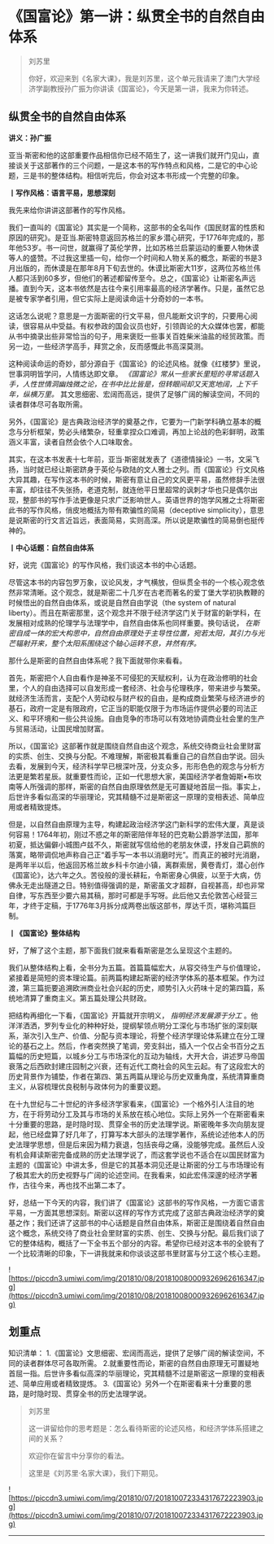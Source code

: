 # 《国富论》第一讲：纵贯全书的自然自由体系

> 刘苏里
> 
> 你好，欢迎来到《名家大课》，我是刘苏里，这个单元我请来了澳门大学经济学副教授孙广振为你讲读《国富论》，今天是第一讲，我来为你转述。

## 纵贯全书的自然自由体系

 **讲义：孙广振**

亚当·斯密和他的这部重要作品相信你已经不陌生了，这一讲我们就开门见山，直接谈关于这部著作的三个问题，一是这本书的写作特点和风格，二是它的中心论题，三是书的整体结构。相信听完后，你会对这本书形成一个完整的印象。

 **丨写作风格：语言平易，思想深刻**

我先来给你讲讲这部著作的写作风格。

我们一直叫的《国富论》其实是一个简称，这部书的全名叫作《国民财富的性质和原因的研究》。是亚当.斯密特意返回苏格兰的家乡潜心研究，于1776年完成的，那年他53岁。书一问世，就赢得了英伦学界，比如苏格兰启蒙运动的重要人物休谟等人的盛赞。不过我这里插一句，给你一个时间和人物关系的概念，斯密的书是3月出版的，而休谟是在那年8月下旬去世的。休谟比斯密大11岁，这两位苏格兰伟人都只活到60多岁，但他们的著述都留传至今。总之，《国富论》让斯密名声远播。直到今天，这本书依然是古往今来引用率最高的经济学著作。只是，虽然它总是被专家学者引用，但它实际上是阅读命运十分奇妙的一本书。

这话怎么说呢？意思是一方面斯密的行文平易，但凡能断文识字的，只要用心阅读，很容易从中受益。有权参政的国会议员也好，引领舆论的大众媒体也罢，都能从书中摘录出些非常恰当的句子，用来褒贬一些事关百姓柴米油盐的经贸政策。而另一边，一些经济学高手，拜赏之余，反而感慨此书高深莫测。

这种阅读命运的奇妙，部分源自于《国富论》的论述风格。就像《红楼梦》里说，世事洞明皆学问，人情练达即文章。 *《国富论》常从一些家长里短的寻常话题入手，人性世情洞幽烛微之论，在书中比比皆是，但转眼间却又天宽地阔，上下千年，纵横万里。* 其文思细密、宏阔而高远，提供了足够广阔的解读空间，不同的读者群体尽可各取所需。

另外，《国富论》是古典政治经济学的奠基之作，它要为一门新学科确立基本的概念与分析框架，势必头绪繁杂，轻重拿捏众口难调，再加上论战的色彩鲜明，政策涵义丰富，读者自然会依个人口味取舍。

其实，在这本书发表十七年前，亚当·斯密就发表了《道德情操论》一书，文采飞扬，当时就已经让斯密跻身于英伦与欧陆的文人雅士之列。而《国富论》行文风格大异其趣，在写作这本书的时候，斯密有意让自己的文风更平易，虽然修辞手法很丰富，却往往不失张扬，老道克制，就连他平日里超常的讽刺才华也只是偶尔出现，整部书的写作手法更像是只求广泛影响世人。英语世界的饱学风雅之士将斯密此书的写作风格，俏皮地概括为带有欺骗性的简易（deceptive simplicity），意思是说斯密的行文言近旨远，表面简易，实则高深。所以说是欺骗性的简易倒也挺传神的。

 **丨中心话题：自然自由体系**

好，说完《国富论》的写作风格，我们谈这本书的中心话题。

尽管这本书的内容包罗万象，议论风发，才气横放，但纵贯全书的一个核心观念依然非常清晰。这个观念，就是斯密二十几岁在古老而著名的爱丁堡大学初执教鞭的时候悟出的自然自由体系，或说是自然自由学说（the system of natural liberty）。而且在斯密那里，这个观念并不限于经济学这门关于财富的新学科，在发展相对成熟的伦理学与法理学中，自然自由体系也同样重要。换句话说， *在斯密自成一体的宏大构思中，自然自由原理处于主导性位置，宛若太阳，其引力与光芒辐射开来，整个太阳系围绕这个轴心运转不息，井然有序。*

那什么是斯密的自然自由体系呢？我下面就带你来看看。

首先，斯密把个人自由看作是神圣不可侵犯的天赋权利，认为在政治修明的社会里，个人的自由选择可以自发形成一套经济、社会与伦理秩序，带来进步与繁荣。就经济生活而言，支配个人劳动权与财产权的自由，是构成商业繁荣与经济进步的基石，政府一定是有限政府，它正当的职能仅限于为市场运作提供必要的司法正义、和平环境和一些公共设施。自由竞争的市场可以有效地协调商业社会里的生产与贸易活动，让国民增加财富。

所以，《国富论》这部著作就是围绕自然自由这个观念，系统交待商业社会里财富的实质、创生、交换与分配。不难理解，斯密极其看重自己的自然自由学说。回头去看，发展到今天，经济科学早已根深叶茂，分支众多，形形色色的观念与分析方法更是繁若星辰。就重要性而论，正如一代思想大家，美国经济学者詹姆斯•布坎南等人所强调的那样，斯密的自然自由原理依然是无可置疑地首屈一指。事实上，后世许多看似高深的华丽理论，究其精髓不过是斯密这一原理的变相表述、简单应用或者精致提炼。

但是，以自然自由原理为主导，构建起政治经济学这门新科学的宏伟大厦，真是谈何容易！1764年初，刚过不惑之年的斯密陪伴年轻的巴克勒公爵游学法国，那年初夏，抵达偏僻小城图卢兹不久，斯密就写信给他的老朋友休谟，抒发自己羁旅的落寞，略带调侃地声称自己正“着手写一本书以消磨时光”。而真正的被时光消磨，是两年半以后，他返回苏格兰故乡科卡尔迪小镇，离群索居，黄卷青灯，潜心创作《国富论》，达六年之久。苦役般的漫长耕耘，令斯密身心俱疲，以至于大病，仿佛永无走出隧道之日。特别值得强调的是，斯密虽文才超群，自视甚高，却也非常自律，写东西至少要六易其稿，那时可都是手写呀。此后他又去伦敦苦心经营三年，才终于定稿，于1776年3月拆分成两卷出版这部书，厚达千页，堪称鸿篇巨制。

 **丨《国富论》整体结构**

好，了解了这个主题，那下面我们就来看看斯密是怎么呈现这个主题的。

我们从整体结构上看，全书分为五篇。首篇篇幅宏大，从容交待生产与价值理论，紧接着是简短的资本理论篇。前两篇构建起斯密的经济学体系的基本框架。作为过渡，第三篇扼要追溯欧洲商业社会兴起的历史，顺势引入火药味十足的第四篇，系统地清算了重商主义。第五篇处理公共财政。

把结构再细化一下看，《国富论》开篇就开宗明义， *指明经济发展源于分工* 。他洋洋洒洒，罗列专业化的种种好处，提纲挈领点明分工深化与市场扩张的深刻联系，渐次引入生产、价值、分配与资本理论，将整个经济学理论体系建立在分工理论的基石之上。然后，作者突然换了笔调，旁支斜出，插入一个仅占全书百分之五篇幅的历史短篇，以城乡分工与市场深化的互动为轴线，大开大合，讲述罗马帝国衰落之后西欧封建庄园制之兴衰，还有近代工商社会的风生云起。有了这段宏大的历史背景作为铺垫，作者在第四、第五两篇从理论与历史双重角度，系统清算重商主义，从容梳理优良税制与政体何为的重要议题。

在十九世纪与二十世纪的许多经济学家看来，《国富论》一个格外引人注目的地方，在于将劳动分工及其与市场的关系放在核心地位。实际上另外一个在斯密看来十分重要的思路，是时隐时现、贯穿全书的历史法理学说。斯密晚年多次向朋友提起，他已经盘算了好几年了，打算写本大部头的法理学著作，系统论述他本人的历史法理学思想，但是后来因为精力衰退，包括丧母之痛，没能够完成。虽然后人没有机会拜读斯密完备成熟的历史法理学说了，而这套学说也不适合在以国民财富为主题的《国富论》中讲太多，但是它的其基本洞见还是让斯密的分工与市场理论有了极其宏大的历史视野与广阔的论述空间。在我看来，如此宏伟深邃的经济学著作，古往今来，再也找不出第二本了。

好，总结一下今天的内容，我们讲了《国富论》这部书的写作风格，一方面它语言平易，一方面其思想深刻。斯密以这样的写作方式完成了这部古典政治经济学的奠基之作；我们还讲了这部书的中心话题是自然自由体系，斯密正是围绕着自然自由这个概念，系统交待了商业社会里财富的实质、创生、交换与分配。最后我们谈了它的整体结构，概括了一下全书五个部分的内容。希望你已经对这本书的全貌有了一个比较清晰的印象，下一讲我就来和你谈谈这部书里财富与分工这个核心主题。

![https://piccdn3.umiwi.com/img/201810/08/201810080009326962616347.jpg](https://piccdn3.umiwi.com/img/201810/08/201810080009326962616347.jpg)

## 划重点

知识清单：
1.《国富论》文思细密、宏阔而高远，提供了足够广阔的解读空间，不同的读者群体尽可各取所需。
2.就重要性而论，斯密的自然自由原理无可置疑地首屈一指。后世许多看似高深的华丽理论，究其精髓不过是斯密这一原理的变相表述、简单应用或者精致提炼。
3.《国富论》另外一个在斯密看来十分重要的思路，是时隐时现、贯穿全书的历史法理学说。

> 刘苏里
> 
> 这一讲留给你的思考题是：怎么看待斯密的论述风格，和经济学体系搭建之间的关系？
> 
> 欢迎你在留言中分享你的看法。
> 
> 这里是《刘苏里·名家大课》，我们下期见。

![https://piccdn3.umiwi.com/img/201810/07/201810072334317672223903.jpg](https://piccdn3.umiwi.com/img/201810/07/201810072334317672223903.jpg)

---
